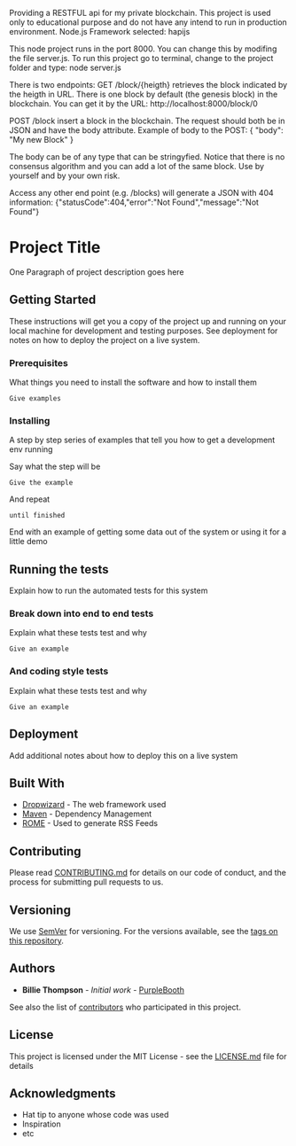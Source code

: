 Providing a RESTFUL api for my private blockchain.
This project is used only to educational purpose and do not have any intend to run in production environment.
Node.js Framework selected: hapijs

This node project runs in the port 8000.
You can change this by modifing the file server.js.
To run this project go to terminal, change to the project folder and type:
node server.js

There is two endpoints:
GET /block/{heigth} retrieves the block indicated by the heigth in URL.
There is one block by default (the genesis block) in the blockchain.
You can get it by the URL: http://localhost:8000/block/0

POST /block insert a block in the blockchain. The request should both be in JSON and have the body attribute.
Example of body to the POST:
{
      "body": "My new Block"
}

The body can be of any type that can be stringyfied.
Notice that there is no consensus algorithm and you can add a lot of the same block.
Use by yourself and by your own risk.

Access any other end point (e.g. /blocks) will generate a JSON with 404 information:
{"statusCode":404,"error":"Not Found","message":"Not Found"}

# Project Title

One Paragraph of project description goes here

## Getting Started

These instructions will get you a copy of the project up and running on your local machine for development and testing purposes. See deployment for notes on how to deploy the project on a live system.

### Prerequisites

What things you need to install the software and how to install them

```
Give examples
```

### Installing

A step by step series of examples that tell you how to get a development env running

Say what the step will be

```
Give the example
```

And repeat

```
until finished
```

End with an example of getting some data out of the system or using it for a little demo

## Running the tests

Explain how to run the automated tests for this system

### Break down into end to end tests

Explain what these tests test and why

```
Give an example
```

### And coding style tests

Explain what these tests test and why

```
Give an example
```

## Deployment

Add additional notes about how to deploy this on a live system

## Built With

* [Dropwizard](http://www.dropwizard.io/1.0.2/docs/) - The web framework used
* [Maven](https://maven.apache.org/) - Dependency Management
* [ROME](https://rometools.github.io/rome/) - Used to generate RSS Feeds

## Contributing

Please read [CONTRIBUTING.md](https://gist.github.com/PurpleBooth/b24679402957c63ec426) for details on our code of conduct, and the process for submitting pull requests to us.

## Versioning

We use [SemVer](http://semver.org/) for versioning. For the versions available, see the [tags on this repository](https://github.com/your/project/tags). 

## Authors

* **Billie Thompson** - *Initial work* - [PurpleBooth](https://github.com/PurpleBooth)

See also the list of [contributors](https://github.com/your/project/contributors) who participated in this project.

## License

This project is licensed under the MIT License - see the [LICENSE.md](LICENSE.md) file for details

## Acknowledgments

* Hat tip to anyone whose code was used
* Inspiration
* etc
